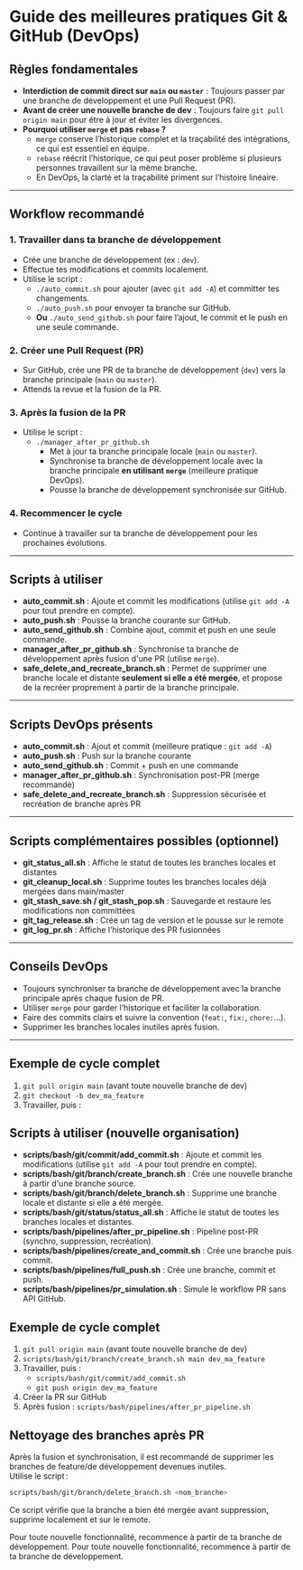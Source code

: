 # Guide des meilleures pratiques Git & GitHub (DevOps)

## Règles fondamentales

- **Interdiction de commit direct sur `main` ou `master`** : Toujours passer par une branche de développement et une Pull Request (PR).
- **Avant de créer une nouvelle branche de dev** : Toujours faire `git pull origin main` pour être à jour et éviter les divergences.
- **Pourquoi utiliser `merge` et pas `rebase` ?**
  - `merge` conserve l’historique complet et la traçabilité des intégrations, ce qui est essentiel en équipe.
  - `rebase` réécrit l’historique, ce qui peut poser problème si plusieurs personnes travaillent sur la même branche.
  - En DevOps, la clarté et la traçabilité priment sur l’histoire linéaire.

---

## Workflow recommandé

### 1. Travailler dans ta branche de développement
- Crée une branche de développement (ex : `dev`).
- Effectue tes modifications et commits localement.
- Utilise le script :
  - `./auto_commit.sh` pour ajouter (avec `git add -A`) et committer tes changements.
  - `./auto_push.sh` pour envoyer ta branche sur GitHub.
  - **Ou** `./auto_send_github.sh` pour faire l’ajout, le commit et le push en une seule commande.

### 2. Créer une Pull Request (PR)
- Sur GitHub, crée une PR de ta branche de développement (`dev`) vers la branche principale (`main` ou `master`).
- Attends la revue et la fusion de la PR.

### 3. Après la fusion de la PR
- Utilise le script :
  - `./manager_after_pr_github.sh`
    - Met à jour ta branche principale locale (`main` ou `master`).
    - Synchronise ta branche de développement locale avec la branche principale **en utilisant `merge`** (meilleure pratique DevOps).
    - Pousse la branche de développement synchronisée sur GitHub.

### 4. Recommencer le cycle
- Continue à travailler sur ta branche de développement pour les prochaines évolutions.

---

## Scripts à utiliser

- **auto_commit.sh** : Ajoute et commit les modifications (utilise `git add -A` pour tout prendre en compte).
- **auto_push.sh** : Pousse la branche courante sur GitHub.
- **auto_send_github.sh** : Combine ajout, commit et push en une seule commande.
- **manager_after_pr_github.sh** : Synchronise ta branche de développement après fusion d'une PR (utilise `merge`).
- **safe_delete_and_recreate_branch.sh** : Permet de supprimer une branche locale et distante **seulement si elle a été mergée**, et propose de la recréer proprement à partir de la branche principale.

---

## Scripts DevOps présents

- **auto_commit.sh** : Ajout et commit (meilleure pratique : `git add -A`)
- **auto_push.sh** : Push sur la branche courante
- **auto_send_github.sh** : Commit + push en une commande
- **manager_after_pr_github.sh** : Synchronisation post-PR (merge recommandé)
- **safe_delete_and_recreate_branch.sh** : Suppression sécurisée et recréation de branche après PR

---

## Scripts complémentaires possibles (optionnel)

- **git_status_all.sh** : Affiche le statut de toutes les branches locales et distantes
- **git_cleanup_local.sh** : Supprime toutes les branches locales déjà mergées dans main/master
- **git_stash_save.sh / git_stash_pop.sh** : Sauvegarde et restaure les modifications non committées
- **git_tag_release.sh** : Crée un tag de version et le pousse sur le remote
- **git_log_pr.sh** : Affiche l’historique des PR fusionnées

---

## Conseils DevOps

- Toujours synchroniser ta branche de développement avec la branche principale après chaque fusion de PR.
- Utiliser `merge` pour garder l’historique et faciliter la collaboration.
- Faire des commits clairs et suivre la convention (`feat:`, `fix:`, `chore:`...).
- Supprimer les branches locales inutiles après fusion.

---

## Exemple de cycle complet

1. `git pull origin main` (avant toute nouvelle branche de dev)
2. `git checkout -b dev_ma_feature`
3. Travailler, puis :

## Scripts à utiliser (nouvelle organisation)

- **scripts/bash/git/commit/add_commit.sh** : Ajoute et commit les modifications (utilise `git add -A` pour tout prendre en compte).
- **scripts/bash/git/branch/create_branch.sh** : Crée une nouvelle branche à partir d'une branche source.
- **scripts/bash/git/branch/delete_branch.sh** : Supprime une branche locale et distante si elle a été mergée.
- **scripts/bash/git/status/status_all.sh** : Affiche le statut de toutes les branches locales et distantes.
- **scripts/bash/pipelines/after_pr_pipeline.sh** : Pipeline post-PR (synchro, suppression, recréation).
- **scripts/bash/pipelines/create_and_commit.sh** : Crée une branche puis commit.
- **scripts/bash/pipelines/full_push.sh** : Crée une branche, commit et push.
- **scripts/bash/pipelines/pr_simulation.sh** : Simule le workflow PR sans API GitHub.


## Exemple de cycle complet

1. `git pull origin main` (avant toute nouvelle branche de dev)
2. `scripts/bash/git/branch/create_branch.sh main dev_ma_feature`
3. Travailler, puis :
   - `scripts/bash/git/commit/add_commit.sh`  
   - `git push origin dev_ma_feature`
4. Créer la PR sur GitHub
5. Après fusion : `scripts/bash/pipelines/after_pr_pipeline.sh`


## Nettoyage des branches après PR

Après la fusion et synchronisation, il est recommandé de supprimer les branches de feature/de développement devenues inutiles.  
Utilise le script :

```bash
scripts/bash/git/branch/delete_branch.sh <nom_branche>
```

Ce script vérifie que la branche a bien été mergée avant suppression, supprime localement et sur le remote.


Pour toute nouvelle fonctionnalité, recommence à partir de ta branche de développement.
Pour toute nouvelle fonctionnalité, recommence à partir de ta branche de développement.
